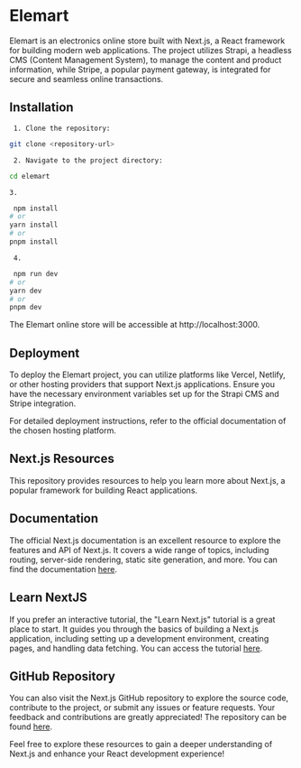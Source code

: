 # Elemart

Elemart is an electronics online store built with Next.js, a React framework for building modern web applications. The project utilizes Strapi, a headless CMS (Content Management System), to manage the content and product information, while Stripe, a popular payment gateway, is integrated for secure and seamless online transactions.

## Installation

     1. Clone the repository:

```bash
git clone <repository-url>

```

     2. Navigate to the project directory:

```bash
cd elemart
```

    3.

```bash
 npm install
# or
yarn install
# or
pnpm install
```

     4.

```bash
 npm run dev
# or
yarn dev
# or
pnpm dev
```

The Elemart online store will be accessible at http://localhost:3000.

## Deployment

To deploy the Elemart project, you can utilize platforms like Vercel, Netlify, or other hosting providers that support Next.js applications. Ensure you have the necessary environment variables set up for the Strapi CMS and Stripe integration.

For detailed deployment instructions, refer to the official documentation of the chosen hosting platform.

## Next.js Resources

This repository provides resources to help you learn more about Next.js, a popular framework for building React applications.

## Documentation

The official Next.js documentation is an excellent resource to explore the features and API of Next.js. It covers a wide range of topics, including routing, server-side rendering, static site generation, and more. You can find the documentation [here](https://nextjs.org/docs).

## Learn NextJS

If you prefer an interactive tutorial, the "Learn Next.js" tutorial is a great place to start. It guides you through the basics of building a Next.js application, including setting up a development environment, creating pages, and handling data fetching. You can access the tutorial [here](https://nextjs.org/learn/foundations/about-nextjs).

## GitHub Repository

You can also visit the Next.js GitHub repository to explore the source code, contribute to the project, or submit any issues or feature requests. Your feedback and contributions are greatly appreciated! The repository can be found [here](https://github.com/vercel/next.js).

Feel free to explore these resources to gain a deeper understanding of Next.js and enhance your React development experience!
